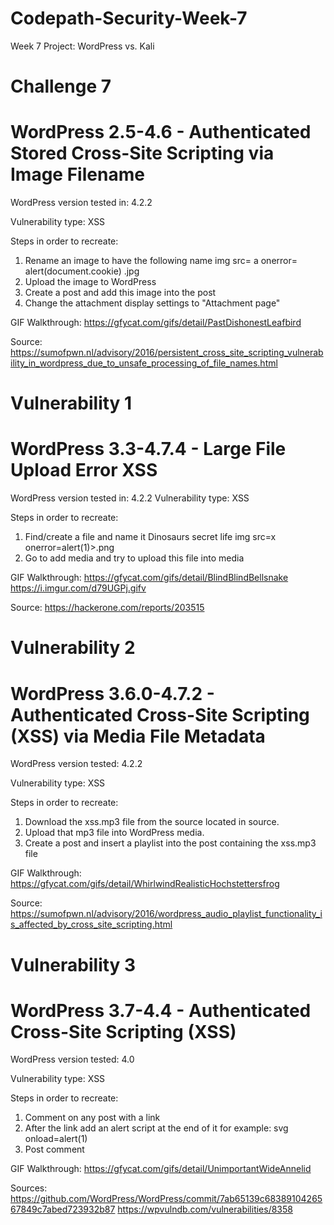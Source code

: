# Codepath-Security-Week-7
Week 7 Project: WordPress vs. Kali

# Challenge 7
# WordPress 2.5-4.6 - Authenticated Stored Cross-Site Scripting via Image Filename

WordPress version tested in: 4.2.2

Vulnerability type: XSS

Steps in order to recreate:
1) Rename an image to have the following name img src= a onerror= alert(document.cookie) .jpg
2) Upload the image to WordPress
3) Create a post and add this image into the post
4) Change the attachment display settings to "Attachment page"

GIF Walkthrough:
https://gfycat.com/gifs/detail/PastDishonestLeafbird

Source:
https://sumofpwn.nl/advisory/2016/persistent_cross_site_scripting_vulnerability_in_wordpress_due_to_unsafe_processing_of_file_names.html

# Vulnerability 1
# WordPress 3.3-4.7.4 - Large File Upload Error XSS

WordPress version tested in: 4.2.2
Vulnerability type: XSS

Steps in order to recreate:
1) Find/create a file and name it Dinosaurs secret life img src=x onerror=alert(1)>.png
2) Go to add media and try to upload this file into media

GIF Walkthrough:
https://gfycat.com/gifs/detail/BlindBlindBellsnake
https://i.imgur.com/d79UGPj.gifv

Source:
https://hackerone.com/reports/203515

# Vulnerability 2
# WordPress 3.6.0-4.7.2 - Authenticated Cross-Site Scripting (XSS) via Media File Metadata

WordPress version tested: 4.2.2

Vulnerability type: XSS

Steps in order to recreate:
1) Download the xss.mp3 file from the source located in source.
2) Upload that mp3 file into WordPress media.
3) Create a post and insert a playlist into the post containing the xss.mp3 file

GIF Walkthrough:
https://gfycat.com/gifs/detail/WhirlwindRealisticHochstettersfrog

Source: 
https://sumofpwn.nl/advisory/2016/wordpress_audio_playlist_functionality_is_affected_by_cross_site_scripting.html

# Vulnerability 3
# WordPress 3.7-4.4 - Authenticated Cross-Site Scripting (XSS)

WordPress version tested: 4.0

Vulnerability type: XSS

Steps in order to recreate:
1) Comment on any post with a link
2) After the link add an alert script at the end of it for example: svg onload=alert(1)
3) Post comment

GIF Walkthrough:
https://gfycat.com/gifs/detail/UnimportantWideAnnelid

Sources:
https://github.com/WordPress/WordPress/commit/7ab65139c6838910426567849c7abed723932b87
https://wpvulndb.com/vulnerabilities/8358



